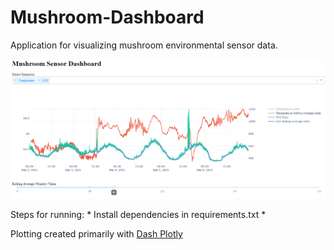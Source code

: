 # Mushroom-Dashboard
Application for visualizing mushroom environmental sensor data.
<p align="center">
  <img src="./images/mushroom_dash.png" alt="Mushroom Dashboard" width="890">
</p>
Steps for running:
* Install dependencies in requirements.txt
* 

Plotting created primarily with [Dash Plotly](https://github.com/plotly/dash)
